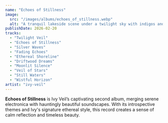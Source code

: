```yaml
---
name: "Echoes of Stillness"
image:
  src: "/images/albums/echoes_of_stillness.webp"
  alt: "A tranquil lakeside scene under a twilight sky with indigos and silver tones, reflecting stars on the water, featuring Ivy Veil's unique IV ivy vine logo."
publishDate: 2026-02-20
tracks:
  - "Twilight Veil"
  - "Echoes of Stillness"
  - "Silver Waves"
  - "Fading Echoes"
  - "Ethereal Shoreline"
  - "Driftwood Dreams"
  - "Moonlit Silence"
  - "Veil of Stars"
  - "Still Waters"
  - "Wistful Horizon"
artist: "ivy-veil"
---
```


**Echoes of Stillness** is Ivy Veil’s captivating second album, merging serene electronica with hauntingly beautiful soundscapes. With its introspective themes and Ivy's signature ethereal style, this record creates a sense of calm reflection and timeless beauty.
